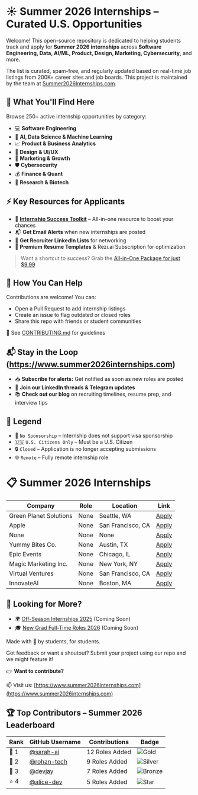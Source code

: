 # ☀️ Summer 2026 Internships – Curated U.S. Opportunities

Welcome! This open-source repository is dedicated to helping students track and apply for **Summer 2026 internships** across **Software Engineering, Data, AI/ML, Product, Design, Marketing, Cybersecurity**, and more.

The list is curated, spam-free, and regularly updated based on real-time job listings from 200K+ career sites and job boards. This project is maintained by the team at [Summer2026Internships.com](https://www.summer2026internships.com).

## 🎯 What You'll Find Here

Browse 250+ active internship opportunities by category:

- 💻 **Software Engineering**
- 🤖 **AI, Data Science & Machine Learning**
- 📈 **Product & Business Analytics**
- 🎨 **Design & UI/UX**
- 📢 **Marketing & Growth**
- 🛡 **Cybersecurity**
- 💰 **Finance & Quant**
- 🧪 **Research & Biotech**

## ⚡ Key Resources for Applicants

- 🧠 **[Internship Success Toolkit](https://www.summer2026internships.com)** – All-in-one resource to boost your chances
- 📬 **Get Email Alerts** when new internships are posted
- 🔗 **Get Recruiter LinkedIn Lists** for networking
- 📝 **Premium Resume Templates** & Rezi.ai Subscription for optimization

> Want a shortcut to success? Grab the [All-in-One Package for just $9.99](https://www.summer2026internships.com#all-in-one-package)

## 🙌 How You Can Help

Contributions are welcome! You can:
- Open a Pull Request to add internship listings
- Create an issue to flag outdated or closed roles
- Share this repo with friends or student communities

📌 See [CONTRIBUTING.md](CONTRIBUTING.md) for guidelines

## 📬 Stay in the Loop (https://www.summer2026internships.com)

- 📥 **Subscribe for alerts:** Get notified as soon as new roles are posted
- 🧵 **Join our LinkedIn threads & Telegram updates**
- 📚 **Check out our blog** on recruiting timelines, resume prep, and interview tips

## 🔎 Legend

- 🛂 `No Sponsorship` – Internship does not support visa sponsorship
- 🇺🇸 `U.S. Citizens Only` – Must be a U.S. Citizen
- 🔒 `Closed` – Application is no longer accepting submissions
- 🌐 `Remote` – Fully remote internship role

# 📋 Summer 2026 Internships 

<!-- START_TABLE -->
| Company | Role | Location | Link |
| --- | --- | --- | --- |
| Green Planet Solutions | None | Seattle, WA | [Apply](https://example7088.com/apply3) |
| Apple | None | San Francisco, CA  | [Apply](https://www.apple.com) |
| None | None | None | [Apply](www.google.com) |
| Yummy Bites Co. | None | Austin, TX | [Apply](https://exampleb084.com/apply4) |
| Epic Events | None | Chicago, IL | [Apply](https://example7b75.com/apply6) |
| Magic Marketing Inc. | None | New York, NY | [Apply](https://example098f.com/apply1) |
| Virtual Ventures | None | San Francisco, CA | [Apply](https://examplec8c6.com/apply2) |
| InnovateAI | None | Boston, MA | [Apply](https://example3082.com/apply5) |
<!-- END_TABLE -->

## 👀 Looking for More?

- 🌍 [Off-Season Internships 2025](#) (Coming Soon)
- 🎓 [New Grad Full-Time Roles 2026](#) (Coming Soon)

Made with 💚 by students, for students.  

Got feedback or want a shoutout? Submit your project using our repo and we might feature it!

👉 **Want to contribute?** 

📫 Visit us: [https://www.summer2026internships.com](https://www.summer2026internships.com)

## 🏆 Top Contributors – Summer 2026 Leaderboard

| Rank | GitHub Username | Contributions | Badge |
|------|------------------|---------------|--------|
| 🥇 1 | [@sarah-ai](https://github.com/sarah-ai) | 12 Roles Added | ![Gold](https://img.shields.io/badge/Gold%20Contributor-%23ffd700?style=flat-square&logo=github) |
| 🥈 2 | [@rohan-tech](https://github.com/rohan-tech) | 9 Roles Added | ![Silver](https://img.shields.io/badge/Silver%20Contributor-%23c0c0c0?style=flat-square&logo=github) |
| 🥉 3 | [@devjay](https://github.com/devjay) | 7 Roles Added | ![Bronze](https://img.shields.io/badge/Bronze%20Contributor-%23cd7f32?style=flat-square&logo=github) |
| ⭐ 4 | [@alice-dev](https://github.com/alice-dev) | 5 Roles Added | ![Star](https://img.shields.io/badge/Contributor-%2300c87e?style=flat-square) |
